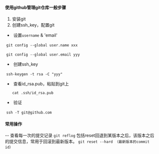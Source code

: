 #### 使用github管理git仓库一般步骤

1. 安装git
2. 创建ssh_key，配置git

- ​	设置`username` & 'email'

​	`git config --global user.name xxx`

​	`git config --global user.email yyy`

- ​	创建ssh_key

​	`ssh-keygen -t rsa -C "yyy"`

- ​	查看id_rsa.pub，粘贴到git上

  `cat .ssh/id_rsa.pub`

- ​	验证

​	`ssh -T git@github.com`


#### 常用操作
-- 查看每一次的提交记录
`git reflog`
包括reset回退到某版本之后，该版本之后的提交信息，常用于回滚到最新版本。
`git reset --hard （最新版本的commit id）`

